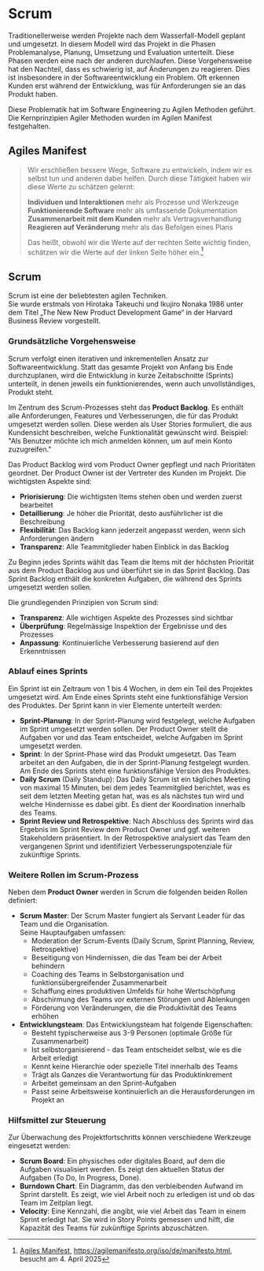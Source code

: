# Scrum

Traditionellerweise werden Projekte nach dem Wasserfall-Modell geplant und
umgesetzt. In diesem Modell wird das Projekt in die Phasen Problemanalyse,
Planung, Umsetzung und Evaluation unterteilt. Diese Phasen werden eine nach der
anderen durchlaufen. Diese Vorgehensweise hat den Nachteil, dass es schwierig
ist, auf Änderungen zu reagieren. Dies ist insbesondere in der
Softwareentwicklung ein Problem. Oft erkennen Kunden erst während der
Entwicklung, was für Anforderungen sie an das Produkt haben.

Diese Problematik hat im Software Engineering zu Agilen Methoden geführt. Die
Kernprinzipien Agiler Methoden wurden im Agilen Manifest festgehalten.

## Agiles Manifest

>Wir erschließen bessere Wege, Software zu entwickeln,
>indem wir es selbst tun und anderen dabei helfen.
>Durch diese Tätigkeit haben wir diese Werte zu schätzen gelernt:
>
>**Individuen und Interaktionen** mehr als Prozesse und Werkzeuge
>**Funktionierende Software** mehr als umfassende Dokumentation
>**Zusammenarbeit mit dem Kunden** mehr als Vertragsverhandlung
>**Reagieren auf Veränderung** mehr als das Befolgen eines Plans
>
>Das heißt, obwohl wir die Werte auf der rechten Seite wichtig finden,
>schätzen wir die Werte auf der linken Seite höher ein.[^1]

## Scrum

Scrum ist eine der beliebtesten agilen Techniken.  
Sie wurde erstmals von Hirotaka Takeuchi und Ikujiro Nonaka 1986 unter dem Titel
„The New New Product Development Game“ in der Harvard Business Review
vorgestellt.

### Grundsätzliche Vorgehensweise

Scrum verfolgt einen iterativen und inkrementellen Ansatz zur
Softwareentwicklung. Statt das gesamte Projekt von Anfang bis Ende
durchzuplanen, wird die Entwicklung in kurze Zeitabschnitte (Sprints)
unterteilt, in denen jeweils ein funktionierendes, wenn auch unvollständiges,
Produkt steht.

Im Zentrum des Scrum-Prozesses steht das **Product Backlog**. Es enthält alle
Anforderungen, Features und Verbesserungen, die für das Produkt umgesetzt werden
sollen. Diese werden als User Stories formuliert, die aus Kundensicht
beschreiben, welche Funktionalität gewünscht wird. Beispiel: "Als Benutzer
möchte ich mich anmelden können, um auf mein Konto zuzugreifen." 

Das Product Backlog wird vom Product Owner gepflegt und nach Prioritäten
geordnet. Der Product Owner ist der Vertreter des Kunden im Projekt. Die
wichtigsten Aspekte sind: 

- **Priorisierung**: Die wichtigsten Items stehen oben und werden zuerst
  bearbeitet 
- **Detaillierung**: Je höher die Priorität, desto ausführlicher ist die
  Beschreibung 
- **Flexibilität**: Das Backlog kann jederzeit angepasst werden, wenn sich
  Anforderungen ändern 
- **Transparenz**: Alle Teammitglieder haben Einblick in das Backlog

Zu Beginn jedes Sprints wählt das Team die Items mit der höchsten Priorität aus
dem Product Backlog aus und überführt sie in das Sprint Backlog. Das Sprint
Backlog enthält die konkreten Aufgaben, die während des Sprints umgesetzt werden
sollen. 

Die grundlegenden Prinzipien von Scrum sind:
- **Transparenz**: Alle wichtigen Aspekte des Prozesses sind sichtbar
- **Überprüfung**: Regelmässige Inspektion der Ergebnisse und des Prozesses
- **Anpassung**: Kontinuierliche Verbesserung basierend auf den Erkenntnissen


### Ablauf eines Sprints

Ein Sprint ist ein Zeitraum von 1
bis 4 Wochen, in dem ein Teil des Projektes umgesetzt wird. Am Ende eines
Sprints steht eine funktionsfähige Version des Produktes. Der Sprint kann in
vier Elemente unterteilt werden:

- **Sprint-Planung**: In der Sprint-Planung wird festgelegt, welche Aufgaben im
  Sprint umgesetzt werden sollen. Der Product Owner stellt die Aufgaben vor und
  das Team entscheidet, welche Aufgaben im Sprint umgesetzt werden.
- **Sprint**: In der Sprint-Phase wird das Produkt umgesetzt. Das Team arbeitet
  an den Aufgaben, die in der Sprint-Planung festgelegt wurden. Am Ende des
  Sprints steht eine funktionsfähige Version des Produktes.
- **Daily Scrum** (Daily Standup): Das Daily Scrum ist ein tägliches Meeting von
  maximal 15 Minuten, 
  bei dem jedes Teammitglied berichtet, was es seit dem letzten Meeting getan hat,
  was es als nächstes tun wird und welche Hindernisse es dabei gibt. Es dient der
  Koordination innerhalb des Teams.
- **Sprint Review und Retrospektive**: Nach Abschluss des Sprints wird das Ergebnis
  im Sprint Review dem Product Owner und ggf. weiteren Stakeholdern präsentiert.
  In der Retrospektive analysiert das Team den vergangenen Sprint und identifiziert
  Verbesserungspotenziale für zukünftige Sprints.

### Weitere Rollen im Scrum-Prozess

Neben dem **Product Owner** werden in Scrum die folgenden beiden Rollen
definiert:

- **Scrum Master**: Der Scrum Master fungiert als Servant Leader für das Team
  und die Organisation.  
  Seine Hauptaufgaben umfassen:
  - Moderation der Scrum-Events (Daily Scrum, Sprint Planning, Review, Retrospektive)
  - Beseitigung von Hindernissen, die das Team bei der Arbeit behindern
  - Coaching des Teams in Selbstorganisation und funktionsübergreifender
    Zusammenarbeit 
  - Schaffung eines produktiven Umfelds für hohe Wertschöpfung
  - Abschirmung des Teams vor externen Störungen und Ablenkungen
  - Förderung von Veränderungen, die die Produktivität des Teams erhöhen
- **Entwicklungsteam**: Das Entwicklungsteam hat folgende Eigenschaften:
  - Besteht typischerweise aus 3-9 Personen (optimale Größe für Zusammenarbeit)
  - Ist selbstorganisierend - das Team entscheidet selbst, wie es die Arbeit erledigt
  - Kennt keine Hierarchie oder spezielle Titel innerhalb des Teams
  - Trägt als Ganzes die Verantwortung für das Produktinkrement
  - Arbeitet gemeinsam an den Sprint-Aufgaben
  - Passt seine Arbeitsweise kontinuierlich an die Herausforderungen im Projekt an

### Hilfsmittel zur Steuerung

Zur Überwachung des Projektfortschritts können verschiedene Werkzeuge eingesetzt
werden:
- **Scrum Board**: Ein physisches oder digitales Board, auf dem die Aufgaben
  visualisiert werden. Es zeigt den aktuellen Status der Aufgaben (To Do, In
  Progress, Done).
- **Burndown Chart**: Ein Diagramm, das den verbleibenden Aufwand im Sprint
  darstellt. Es zeigt, wie viel Arbeit noch zu erledigen ist und ob das Team im
  Zeitplan liegt.
- **Velocity**: Eine Kennzahl, die angibt, wie viel Arbeit das Team in einem
  Sprint erledigt hat. Sie wird in Story Points gemessen und hilft, die
  Kapazität des Teams für zukünftige Sprints abzuschätzen.



[^1]: [Agiles Manifest](https://agilemanifesto.org/iso/de/manifesto.html),
    https://agilemanifesto.org/iso/de/manifesto.html, besucht am 4. April 2025